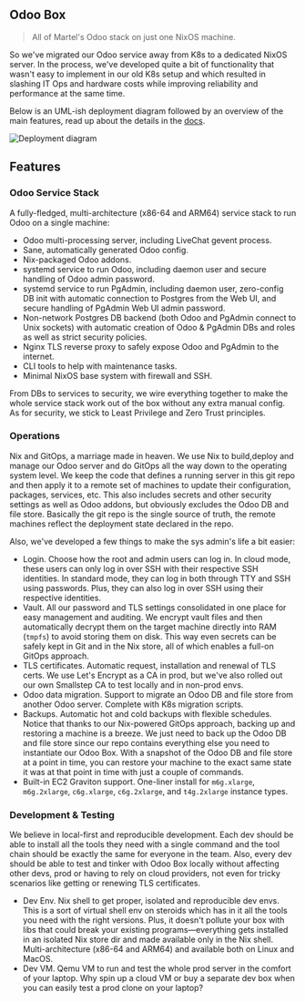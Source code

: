 Odoo Box
--------
> All of Martel's Odoo stack on just one NixOS machine.

So we've migrated our Odoo service away from K8s to a dedicated NixOS
server. In the process, we've developed quite a bit of functionality
that wasn't easy to implement in our old K8s setup and which resulted
in slashing IT Ops and hardware costs while improving reliability and
performance at the same time.

Below is an UML-ish deployment diagram followed by an overview of
the main features, read up about the details in the [docs][docs].

![Deployment diagram][dia.deployment]


## Features

### Odoo Service Stack

A fully-fledged, multi-architecture (x86-64 and ARM64) service stack
to run Odoo on a single machine:
- Odoo multi-processing server, including LiveChat gevent process.
- Sane, automatically generated Odoo config.
- Nix-packaged Odoo addons.
- systemd service to run Odoo, including daemon user and secure
  handling of Odoo admin password.
- systemd service to run PgAdmin, including daemon user, zero-config
  DB init with automatic connection to Postgres from the Web UI,
  and secure handling of PgAdmin Web UI admin password.
- Non-network Postgres DB backend (both Odoo and PgAdmin connect
  to Unix sockets) with automatic creation of Odoo & PgAdmin DBs
  and roles as well as strict security policies.
- Nginx TLS reverse proxy to safely expose Odoo and PgAdmin to the
  internet.
- CLI tools to help with maintenance tasks.
- Minimal NixOS base system with firewall and SSH.

From DBs to services to security, we wire everything together to
make the whole service stack work out of the box without any extra
manual config. As for security, we stick to Least Privilege and Zero
Trust principles.


### Operations

Nix and GitOps, a marriage made in heaven. We use Nix to build,deploy
and manage our Odoo server and do GitOps all the way down to the operating
system level. We keep the code that defines a running server in this
git repo and then apply it to a remote set of machines to update their
configuration, packages, services, etc. This also includes secrets and
other security settings as well as Odoo addons, but obviously excludes
the Odoo DB and file store. Basically the git repo is the single source
of truth, the remote machines reflect the deployment state declared in
the repo.

Also, we've developed a few things to make the sys admin's life a
bit easier:
- Login. Choose how the root and admin users can log in. In cloud
  mode, these users can only log in over SSH with their respective
  SSH identities. In standard mode, they can log in both through
  TTY and SSH using passwords. Plus, they can also log in over SSH
  using their respective identities.
- Vault. All our password and TLS settings consolidated in one place
  for easy management and auditing. We encrypt vault files and then
  automatically decrypt them on the target machine directly into RAM
  (`tmpfs`) to avoid storing them on disk. This way even secrets can
  be safely kept in Git and in the Nix store, all of which enables a
  full-on GitOps approach.
- TLS certificates. Automatic request, installation and renewal of
  TLS certs. We use Let's Encrypt as a CA in prod, but we've also
  rolled out our own Smallstep CA to test locally and in non-prod
  envs.
- Odoo data migration. Support to migrate an Odoo DB and file store
  from another Odoo server. Complete with K8s migration scripts.
- Backups. Automatic hot and cold backups with flexible schedules.
  Notice that thanks to our Nix-powered GitOps approach, backing
  up and restoring a machine is a breeze. We just need to back up
  the Odoo DB and file store since our repo contains everything
  else you need to instantiate our Odoo Box. With a snapshot of
  the Odoo DB and file store at a point in time, you can restore
  your machine to the exact same state it was at that point in
  time with just a couple of commands.
- Built-in EC2 Graviton support. One-liner install for `m6g.xlarge`,
  `m6g.2xlarge`, `c6g.xlarge`, `c6g.2xlarge`, and `t4g.2xlarge`
  instance types.


### Development & Testing

We believe in local-first and reproducible development. Each dev
should be able to install all the tools they need with a single
command and the tool chain should be exactly the same for everyone
in the team. Also, every dev should be able to test and tinker with
Odoo Box locally without affecting other devs, prod or having to
rely on cloud providers, not even for tricky scenarios like getting
or renewing TLS certificates.

- Dev Env. Nix shell to get proper, isolated and reproducible dev
  envs. This is a sort of virtual shell env on steroids which has
  in it all the tools you need with the right versions. Plus, it
  doesn't pollute your box with libs that could break your existing
  programs—everything gets installed in an isolated Nix store dir
  and made available only in the Nix shell. Multi-architecture
  (x86-64 and ARM64) and available both on Linux and MacOS.
- Dev VM. Qemu VM to run and test the whole prod server in the
  comfort of your laptop. Why spin up a cloud VM or buy a separate
  dev box when you can easily test a prod clone on your laptop?




[dia.deployment]: ./docs/diagrams/deployment.colour.png
[docs]: ./docs/README.md
